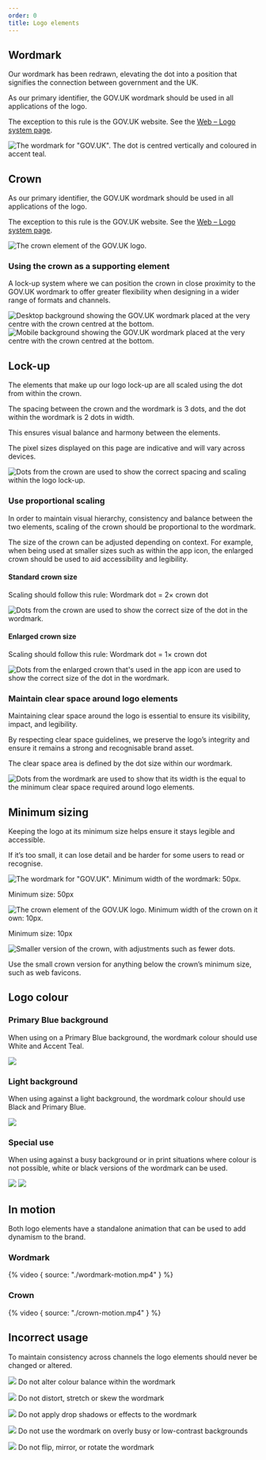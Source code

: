 ```yaml
---
order: 0
title: Logo elements
---
```


## Wordmark

Our wordmark has been redrawn, elevating the dot into a position that signifies the connection between government and the UK.

As our primary identifier, the GOV.UK wordmark should be used in all applications of the logo.

The exception to this rule is the GOV.UK website. See the [Web – Logo system page](/logo-system/web/).

![The wordmark for "GOV.UK". The dot is centred vertically and coloured in accent teal.](./wordmark.svg)

## Crown

As our primary identifier, the GOV.UK wordmark should be used in all applications of the logo.

The exception to this rule is the GOV.UK website. See the [Web – Logo system page](/logo-system/web/).

![The crown element of the GOV.UK logo.](./crown.svg)

### Using the crown as a supporting element

A lock-up system where we can position the crown in close proximity to the GOV.UK wordmark to offer greater flexibility when designing in a wider range of formats and channels.

![Desktop background showing the GOV.UK wordmark placed at the very centre with the crown centred at the bottom.](./crown-support-desktop.svg) ![Mobile background showing the GOV.UK wordmark placed at the very centre with the crown centred at the bottom.](./crown-support-mobile.svg)

## Lock-up

The elements that make up our logo lock-up are all scaled using the dot from within the crown.

The spacing between the crown and the wordmark is 3 dots, and the dot within the wordmark is 2 dots in width.

This ensures visual balance and harmony between the elements.

The pixel sizes displayed on this page are indicative and will vary across devices.

![Dots from the crown are used to show the correct spacing and scaling within the logo lock-up.](./lockup-detail.svg)

### Use proportional scaling

In order to maintain visual hierarchy, consistency and balance between the two elements, scaling of the crown should be proportional to the wordmark.

The size of the crown can be adjusted depending on context. For example, when being used at smaller sizes such as within the app icon, the enlarged crown should be used to aid accessibility and legibility.

#### Standard crown size

Scaling should follow this rule:
Wordmark dot = 2× crown dot

![Dots from the crown are used to show the correct size of the dot in the wordmark.](./propotional-scaling-desktop.svg)

#### Enlarged crown size

Scaling should follow this rule:
Wordmark dot = 1× crown dot

![Dots from the enlarged crown that's used in the app icon are used to show the correct size of the dot in the wordmark.](./propotional-scaling-mobile.svg)

### Maintain clear space around logo elements

Maintaining clear space around the logo is essential to ensure its visibility, impact, and legibility.

By respecting clear space guidelines, we preserve the logo’s integrity and ensure it remains a strong and recognisable brand asset.

The clear space area is defined by the dot size within our wordmark.

![Dots from the wordmark are used to show that its width is the equal to the minimum clear space required around logo elements.](./space-around-wordmark.svg)

## Minimum sizing

Keeping the logo at its minimum size helps ensure it stays legible and accessible.

If it’s too small, it can lose detail and be harder for some users to read or recognise.

<!-- TODO: suggest adding the arrow to the image -->

![The wordmark for "GOV.UK". Minimum width of the wordmark: 50px.](./wordmark.svg)

Minimum size:
50px

![The crown element of the GOV.UK logo. Minimum width of the crown on it own: 10px.](./crown.svg)

Minimum size:
10px

![Smaller version of the crown, with adjustments such as fewer dots.](./crown-favicon.svg)

Use the small crown version for anything below the crown’s minimum size, such as web favicons.

## Logo colour

### Primary Blue background

When using on a Primary Blue background, the wordmark colour should use White and Accent Teal.

![](./logo-primary.svg)

### Light background

When using against a light background, the wordmark colour should use Black and Primary Blue.

![](./logo-light.svg)

### Special use

When using against a busy background or in print situations where colour is not possible, white or black versions of the wordmark can be used.

![](./logo-special-dark.svg)
![](./logo-special-light.svg)

## In motion

Both logo elements have a standalone animation that can be used to add dynamism to the brand.

### Wordmark

{% video { source: "./wordmark-motion.mp4" } %}

### Crown

{% video { source: "./crown-motion.mp4" } %}

## Incorrect usage

To maintain consistency across channels the logo elements should never be changed or altered.

![](./incorrect-altered-colours.png)
Do not alter colour balance within the wordmark

![](./incorrect-squashed.png)
Do not distort, stretch or skew the wordmark

![](./incorrect-effects.png)
Do not apply drop shadows or effects to the wordmark

![](./incorrect-busy.png)
Do not use the wordmark on overly busy or low-contrast backgrounds

![](./incorrect-mirrored.png)
Do not flip, mirror, or rotate the wordmark
